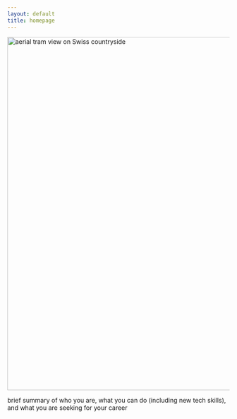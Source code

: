 ```yaml
---
layout: default
title: homepage
---
```


<img src="{{ '/assets/images/swiss.JPG' | relative_url }}" 
     alt="aerial tram view on Swiss countryside" 
     class="image"
     width="800" />



brief summary of who you are, what you can do (including new tech skills), and what you are seeking for your career

